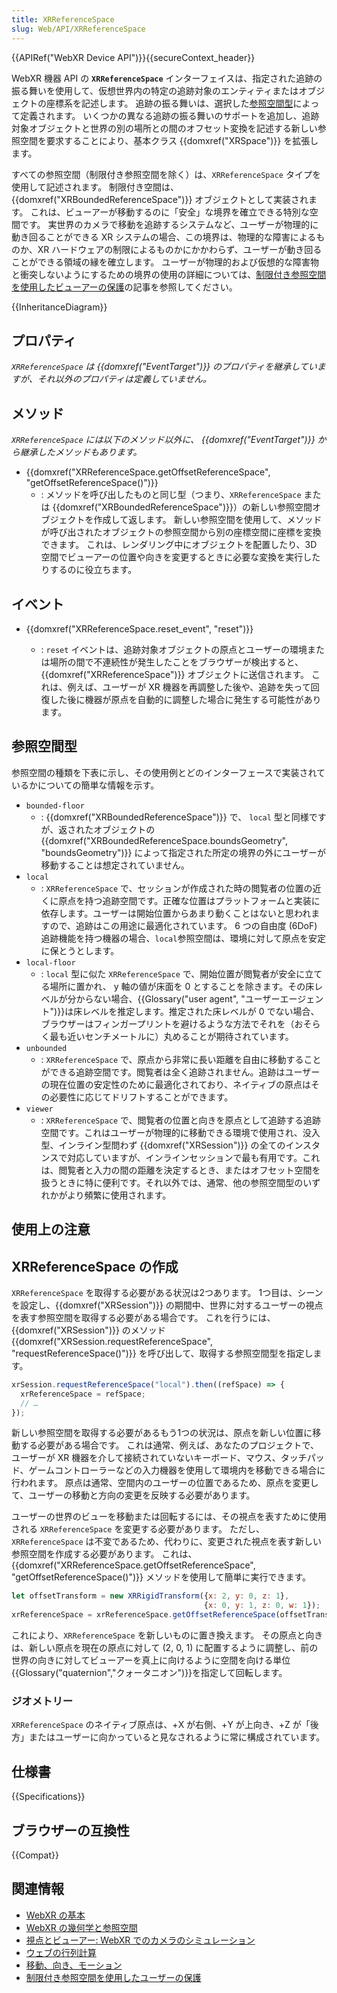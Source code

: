 ```yaml
---
title: XRReferenceSpace
slug: Web/API/XRReferenceSpace
---
```


{{APIRef("WebXR Device API")}}{{secureContext_header}}

WebXR 機器 API の **`XRReferenceSpace`** インターフェイスは、指定された追跡の振る舞いを使用して、仮想世界内の特定の追跡対象のエンティティまたはオブジェクトの座標系を記述します。</span> 追跡の振る舞いは、選択した[参照空間型](#参照空間型)によって定義されます。 いくつかの異なる追跡の振る舞いのサポートを追加し、追跡対象オブジェクトと世界の別の場所との間のオフセット変換を記述する新しい参照空間を要求することにより、基本クラス {{domxref("XRSpace")}} を拡張します。

すべての参照空間（制限付き参照空間を除く）は、`XRReferenceSpace` タイプを使用して記述されます。 制限付き空間は、{{domxref("XRBoundedReferenceSpace")}} オブジェクトとして実装されます。 これは、ビューアーが移動するのに「安全」な境界を確立できる特別な空間です。 実世界のカメラで移動を追跡するシステムなど、ユーザーが物理的に動き回ることができる XR システムの場合、この境界は、物理的な障害によるものか、XR ハードウェアの制限によるものかにかかわらず、ユーザーが動き回ることができる領域の縁を確立します。 ユーザーが物理的および仮想的な障害物と衝突しないようにするための境界の使用の詳細については、[制限付き参照空間を使用したビューアーの保護](/ja/docs/Web/API/WebXR_Device_API/Bounded_reference_spaces)の記事を参照してください。

{{InheritanceDiagram}}

## プロパティ

_`XRReferenceSpace` は {{domxref("EventTarget")}} のプロパティを継承していますが、それ以外のプロパティは定義していません。_

## メソッド

_`XRReferenceSpace` には以下のメソッド以外に、 {{domxref("EventTarget")}} から継承したメソッドもあります。_

- {{domxref("XRReferenceSpace.getOffsetReferenceSpace", "getOffsetReferenceSpace()")}}
  - : メソッドを呼び出したものと同じ型（つまり、`XRReferenceSpace` または {{domxref("XRBoundedReferenceSpace")}}）の新しい参照空間オブジェクトを作成して返します。 新しい参照空間を使用して、メソッドが呼び出されたオブジェクトの参照空間から別の座標空間に座標を変換できます。 これは、レンダリング中にオブジェクトを配置したり、3D 空間でビューアーの位置や向きを変更するときに必要な変換を実行したりするのに役立ちます。

## イベント

- {{domxref("XRReferenceSpace.reset_event", "reset")}}

  - : `reset` イベントは、追跡対象オブジェクトの原点とユーザーの環境または場所の間で不連続性が発生したことをブラウザーが検出すると、 {{domxref("XRReferenceSpace")}} オブジェクトに送信されます。 これは、例えば、ユーザーが XR 機器を再調整した後や、追跡を失って回復した後に機器が原点を自動的に調整した場合に発生する可能性があります。

## 参照空間型

参照空間の種類を下表に示し、その使用例とどのインターフェースで実装されているかについての簡単な情報を示す。

- `bounded-floor`
  - : {{domxref("XRBoundedReferenceSpace")}} で、 `local` 型と同様ですが、返されたオブジェクトの {{domxref("XRBoundedReferenceSpace.boundsGeometry", "boundsGeometry")}} によって指定された所定の境界の外にユーザーが移動することは想定されていません。
- `local`
  - : `XRReferenceSpace` で、セッションが作成された時の閲覧者の位置の近くに原点を持つ追跡空間です。正確な位置はプラットフォームと実装に依存します。ユーザーは開始位置からあまり動くことはないと思われますので、追跡はこの用途に最適化されています。 6 つの自由度 (6DoF) 追跡機能を持つ機器の場合、`local`参照空間は、環境に対して原点を安定に保とうとします。
- `local-floor`
  - : `local` 型に似た `XRReferenceSpace` で、開始位置が閲覧者が安全に立てる場所に置かれ、 y 軸の値が床面を 0 とすることを除きます。その床レベルが分からない場合、{{Glossary("user agent", "ユーザーエージェント")}}は床レベルを推定します。推定された床レベルが 0 でない場合、ブラウザーはフィンガープリントを避けるような方法でそれを（おそらく最も近いセンチメートルに）丸めることが期待されています。
- `unbounded`
  - : `XRReferenceSpace` で、原点から非常に長い距離を自由に移動することができる追跡空間です。閲覧者は全く追跡されません。追跡はユーザーの現在位置の安定性のために最適化されており、ネイティブの原点はその必要性に応じてドリフトすることができます。
- `viewer`
  - : `XRReferenceSpace` で、閲覧者の位置と向きを原点として追跡する追跡空間です。これはユーザーが物理的に移動できる環境で使用され、没入型、インライン型問わず {{domxref("XRSession")}} の全てのインスタンスで対応していますが、インラインセッションで最も有用です。これは、閲覧者と入力の間の距離を決定するとき、またはオフセット空間を扱うときに特に便利です。それ以外では、通常、他の参照空間型のいずれかがより頻繁に使用されます。

## 使用上の注意

## XRReferenceSpace の作成

`XRReferenceSpace` を取得する必要がある状況は2つあります。 1つ目は、シーンを設定し、{{domxref("XRSession")}} の期間中、世界に対するユーザーの視点を表す参照空間を取得する必要がある場合です。 これを行うには、{{domxref("XRSession")}} のメソッド {{domxref("XRSession.requestReferenceSpace", "requestReferenceSpace()")}} を呼び出して、取得する参照空間型を指定します。

```js
xrSession.requestReferenceSpace("local").then((refSpace) => {
  xrReferenceSpace = refSpace;
  // …
});
```

新しい参照空間を取得する必要があるもう1つの状況は、原点を新しい位置に移動する必要がある場合です。 これは通常、例えば、あなたのプロジェクトで、ユーザーが XR 機器を介して接続されていないキーボード、マウス、タッチパッド、ゲームコントローラーなどの入力機器を使用して環境内を移動できる場合に行われます。 原点は通常、空間内のユーザーの位置であるため、原点を変更して、ユーザーの移動と方向の変更を反映する必要があります。

ユーザーの世界のビューを移動または回転するには、その視点を表すために使用される `XRReferenceSpace` を変更する必要があります。 ただし、`XRReferenceSpace` は不変であるため、代わりに、変更された視点を表す新しい参照空間を作成する必要があります。 これは、{{domxref("XRReferenceSpace.getOffsetReferenceSpace", "getOffsetReferenceSpace()")}} メソッドを使用して簡単に実行できます。

```js
let offsetTransform = new XRRigidTransform({x: 2, y: 0, z: 1},
                                           {x: 0, y: 1, z: 0, w: 1});
xrReferenceSpace = xrReferenceSpace.getOffsetReferenceSpace(offsetTransform);
```

これにより、`XRReferenceSpace` を新しいものに置き換えます。 その原点と向きは、新しい原点を現在の原点に対して (2, 0, 1) に配置するように調整し、前の世界の向きに対してビューアーを真上に向けるように空間を向ける単位{{Glossary("quaternion","クォータニオン")}}を指定して回転します。

### ジオメトリー

`XRReferenceSpace` のネイティブ原点は、+X が右側、+Y が上向き、+Z が「後方」またはユーザーに向かっていると見なされるように常に構成されています。

## 仕様書

{{Specifications}}

## ブラウザーの互換性

{{Compat}}

## 関連情報

- [WebXR の基本](/ja/docs/Web/API/WebXR_Device_API/Fundamentals)
- [WebXR の幾何学と参照空間](/ja/docs/Web/API/WebXR_Device_API/Geometry)
- [視点とビューアー: WebXR でのカメラのシミュレーション](/ja/docs/Web/API/WebXR_Device_API/Cameras)
- [ウェブの行列計算](/ja/docs/Web/API/WebGL_API/Matrix_math_for_the_web)
- [移動、向き、モーション](/ja/docs/Web/API/WebXR_Device_API/Movement_and_motion)
- [制限付き参照空間を使用したユーザーの保護](/ja/docs/Web/API/WebXR_Device_API/Bounded_reference_spaces)
